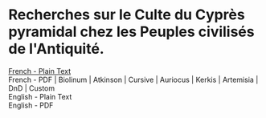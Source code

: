 # Recherches sur le Culte du Cyprès pyramidal chez les Peuples civilisés de l'Antiquité.

[French - Plain Text](full-text-french.md)  
French - PDF | Biolinum | Atkinson | Cursive | Auriocus | Kerkis | Artemisia | DnD | Custom  
English - Plain Text  
English - PDF  
